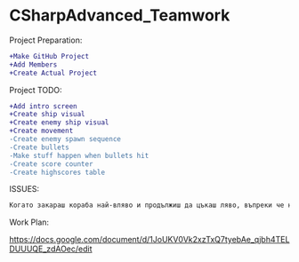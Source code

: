 # CSharpAdvanced_Teamwork

Project Preparation:
```diff
+Make GitHub Project
+Add Members
+Create Actual Project
```

Project TODO:
```diff
+Add intro screen
+Create ship visual
+Create enemy ship visual
+Create movement
-Create enemy spawn sequence
-Create bullets
-Make stuff happen when bullets hit
-Create score counter
-Create highscores table
```

ISSUES:
```diff
Когато закараш кораба най-вляво и продължиш да цъкаш ляво, въпреки че не се мърда<br/> след това трябва да цъкнеш няколко пъти надясно, че да загрее и да тръгне надясно.

```

Work Plan:

https://docs.google.com/document/d/1JoUKV0Vk2xzTxQ7tyebAe_qjbh4TELDUUUQE_zdAOec/edit
